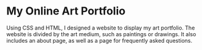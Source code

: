 # My Online Art Portfolio

Using CSS and HTML, I designed a website to display my art portfolio. The website is divided by the art medium, such as paintings or drawings. It also includes an about page, as well as a page for frequently asked questions.
